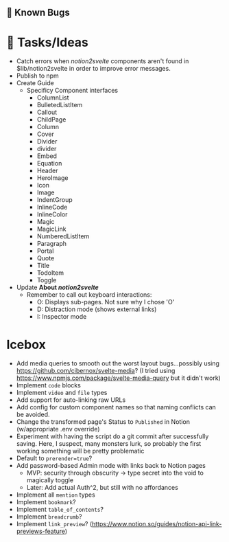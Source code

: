 ## 🐞 Known Bugs

# 🐝 Tasks/Ideas

- Catch errors when _notion2svelte_ components aren't found in $lib/notion2svelte in order to improve error messages.
- Publish to npm
- Create Guide
  - Specificy Component interfaces
    - ColumnList
    - BulletedListItem
    - Callout
    - ChildPage
    - Column
    - Cover
    - Divider
    - divider
    - Embed
    - Equation
    - Header
    - HeroImage
    - Icon
    - Image
    - IndentGroup
    - InlineCode
    - InlineColor
    - Magic
    - MagicLink
    - NumberedListItem
    - Paragraph
    - Portal
    - Quote
    - Title
    - TodoItem
    - Toggle
- Update **About _notion2svelte_**
  - Remember to call out keyboard interactions:
    - O: Displays sub-pages. Not sure why I chose 'O'
    - D: Distraction mode (shows external links)
    - I: Inspector mode

# Icebox

- Add media queries to smooth out the worst layout bugs…possibly using https://github.com/cibernox/svelte-media? (I tried using https://www.npmjs.com/package/svelte-media-query but it didn't work)
- Implement `code` blocks
- Implement `video` and `file` types
- Add support for auto-linking raw URLs
- Add config for custom component names so that naming conflicts can be avoided.
- Change the transformed page's Status to `Published` in Notion (w/appropriate .env override)
- Experiment with having the script do a git commit after successfully saving. Here, I suspect, many monsters lurk, so probably the first working something will be pretty problematic
- Default to `prerender=true`?
- Add password-based Admin mode with links back to Notion pages
  - MVP: security through obscurity -> type secret into the void to magically toggle
  - Later: Add actual Auth^2, but still with no affordances
- Implement all `mention` types
- Implement `bookmark`?
- Implement `table_of_contents`?
- Implement `breadcrumb`?
- Implement `link_preview`? (https://www.notion.so/guides/notion-api-link-previews-feature)
